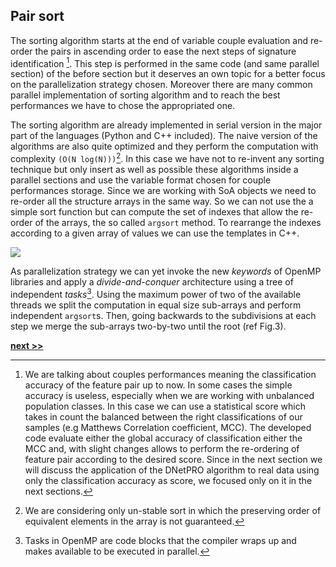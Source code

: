 ## Pair sort

The sorting algorithm starts at the end of variable couple evaluation and re-order the pairs in ascending order to ease the next steps of signature identification [^1].
This step is performed in the same code (and same parallel section) of the before section but it deserves an own topic for a better focus on the parallelization strategy chosen.
Moreover there are many common parallel implementation of sorting algorithm and to reach the best performances we have to chose the appropriated one.

The sorting algorithm are already implemented in serial version in the major part of the languages (Python and C++ included).
The naive version of the algorithms are also quite optimized and they perform the computation with complexity `(O(N log(N)))`[^2].
In this case we have not to re-invent any sorting technique but only insert as well as possible these algorithms inside a parallel sections and use the variable format chosen for couple performances storage.
Since we are working with SoA objects we need to re-order all the structure arrays in the same way.
So we can not use the a simple sort function but can compute the set of indexes that allow the re-order of the arrays, the so called `argsort` method.
To rearrange the indexes according to a given array of values we can use the templates in C++.

<img src="../../../img/merge_sort.png">

As parallelization strategy we can yet invoke the new *keywords* of OpenMP libraries and apply a *divide-and-conquer* architecture using a tree of independent *tasks*[^3].
Using the maximum power of two of the available threads we split the computation in equal size sub-arrays and perform independent `argsort`s.
Then, going backwards to the subdivisions at each step we merge the sub-arrays two-by-two until the root (ref Fig.3).


[^1]: We are talking about couples performances meaning the classification accuracy of the feature pair up to now.
  In some cases the simple accuracy is useless, especially when we are working with unbalanced population classes.
  In this case we can use a statistical score which takes in count the balanced between the right classifications of our samples (e.g Matthews Correlation coefficient, MCC).
  The developed code evaluate either the global accuracy of classification either the MCC and, with slight changes allows to perform the re-ordering of feature pair according to the desired score.
  Since in the next section we will discuss the application of the DNetPRO algorithm to real data using only the classification accuracy as score, we focused only on it in the next sections.

[^2]: We are considering only un-stable sort in which the preserving order of equivalent elements in the array is not guaranteed.

[^3]: Tasks in OpenMP are code blocks that the compiler wraps up and makes available to be executed in parallel.


[**next >>**](./FeatSel.md)
